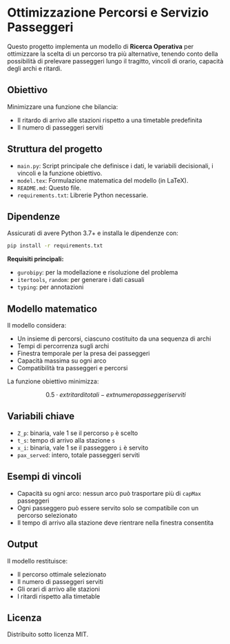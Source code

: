 # Ottimizzazione Percorsi e Servizio Passeggeri

Questo progetto implementa un modello di **Ricerca Operativa** per ottimizzare la scelta di un percorso tra più alternative, tenendo conto della possibilità di prelevare passeggeri lungo il tragitto, vincoli di orario, capacità degli archi e ritardi.

## Obiettivo

Minimizzare una funzione che bilancia:
- Il ritardo di arrivo alle stazioni rispetto a una timetable predefinita
- Il numero di passeggeri serviti

## Struttura del progetto

- `main.py`: Script principale che definisce i dati, le variabili decisionali, i vincoli e la funzione obiettivo.
- `model.tex`: Formulazione matematica del modello (in LaTeX).
- `README.md`: Questo file.
- `requirements.txt`: Librerie Python necessarie.

## Dipendenze

Assicurati di avere Python 3.7+ e installa le dipendenze con:

```bash
pip install -r requirements.txt
```

**Requisiti principali:**
- `gurobipy`: per la modellazione e risoluzione del problema
- `itertools`, `random`: per generare i dati casuali
- `typing`: per annotazioni

## Modello matematico

Il modello considera:
- Un insieme di percorsi, ciascuno costituito da una sequenza di archi
- Tempi di percorrenza sugli archi
- Finestra temporale per la presa dei passeggeri
- Capacità massima su ogni arco
- Compatibilità tra passeggeri e percorsi

La funzione obiettivo minimizza:

```math
0.5 \cdot 	ext{ritardi totali} - 	ext{numero passeggeri serviti}
```

## Variabili chiave

- `Z_p`: binaria, vale 1 se il percorso `p` è scelto
- `t_s`: tempo di arrivo alla stazione `s`
- `x_i`: binaria, vale 1 se il passeggero `i` è servito
- `pax_served`: intero, totale passeggeri serviti

## Esempi di vincoli

- Capacità su ogni arco: nessun arco può trasportare più di `capMax` passeggeri
- Ogni passeggero può essere servito solo se compatibile con un percorso selezionato
- Il tempo di arrivo alla stazione deve rientrare nella finestra consentita

## Output

Il modello restituisce:
- Il percorso ottimale selezionato
- Il numero di passeggeri serviti
- Gli orari di arrivo alle stazioni
- I ritardi rispetto alla timetable

## Licenza

Distribuito sotto licenza MIT.
